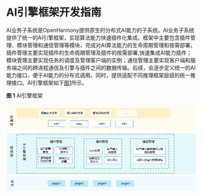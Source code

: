 # AI引擎框架开发指南<a name="ZH-CN_TOPIC_0000001077309802"></a>

AI业务子系统是OpenHarmony提供原生的分布式AI能力的子系统。AI业务子系统提供了统一的AI引擎框架，实现算法能力快速插件化集成。框架中主要包含插件管理、模块管理和通信管理等模块，完成对AI算法能力的生命周期管理和按需部署。插件管理主要实现插件的生命周期管理及插件的按需部署,快速集成AI能力插件；模块管理主要实现任务的调度及管理客户端的实例；通信管理主要实现客户端和服务端之间的跨进程通信及引擎与插件之间的数据传输。后续，会逐步定义统一的AI能力接口，便于AI能力的分布式调用。同时，提供适配不同推理框架层级的统一推理接口。AI引擎框架如下[图1](#fig143186187187)所示。

**图 1**  AI引擎框架<a name="fig143186187187"></a>  


![](figures/zh-cn_image_0000001077727032.png)

